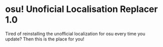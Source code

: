 # osu! Unoficial Localisation Replacer 1.0
Tired of reinstalling the unofficial localization for osu every time you update? Then this is the place for you!
